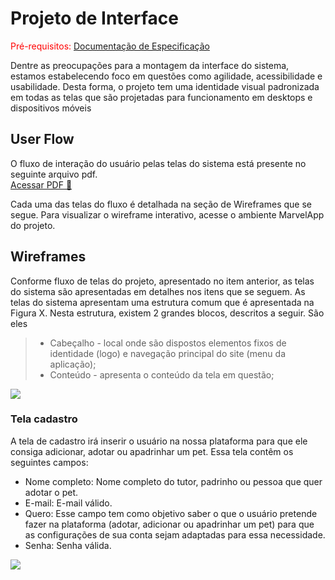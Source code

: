 
# Projeto de Interface

<span style="color:red">Pré-requisitos: <a href="2-Especificação do Projeto.md"> Documentação de Especificação</a></span>

Dentre as preocupações para a montagem da interface do sistema, estamos estabelecendo foco em questões como agilidade, acessibilidade e usabilidade. Desta forma, o projeto tem uma identidade visual padronizada em todas as telas que são projetadas para funcionamento em desktops e dispositivos móveis

## User Flow

O fluxo de interação do usuário pelas telas do sistema está presente no seguinte arquivo pdf. 
<br> [Acessar PDF 📁](https://github.com/ICEI-PUC-Minas-PMV-ADS/pmv-ads-2023-1-e1-proj-web-t16-Time5-AdocaoPets/blob/main/Projeto%20de%20interface%20fluxo%20de%20usuario.pdf)

Cada uma das telas do fluxo é detalhada na seção de Wireframes que se segue. Para visualizar o wireframe interativo, acesse o ambiente MarvelApp do projeto.


## Wireframes

Conforme fluxo de telas do projeto, apresentado no item anterior, as telas do sistema são apresentadas em detalhes nos itens que se seguem. As telas do sistema apresentam uma estrutura comum que é apresentada na Figura X. Nesta estrutura, existem 2 grandes blocos, descritos a seguir. São eles
 
> - Cabeçalho - local onde são dispostos elementos fixos de identidade (logo) e navegação principal do site (menu da aplicação);
> -	Conteúdo - apresenta o conteúdo da tela em questão;

<img src="https://user-images.githubusercontent.com/104398945/236335100-5edcd376-ae6c-4f27-90f9-0a59b5bfe5ea.jpeg">

### Tela cadastro

A tela de cadastro irá inserir o usuário na nossa plataforma para que ele consiga adicionar, adotar ou apadrinhar um pet. 
Essa tela contêm os seguintes campos:

- Nome completo: Nome completo do tutor, padrinho ou pessoa que quer adotar o pet.
- E-mail: E-mail válido.
- Quero: Esse campo tem como objetivo saber o que o usuário pretende fazer na plataforma (adotar, adicionar ou apadrinhar um pet) para que as configurações de sua conta sejam adaptadas para essa necessidade.
- Senha: Senha válida.

<img src="https://user-images.githubusercontent.com/104398945/236337314-2f315d79-41ed-4ca0-a50f-8bfd2c019491.jpeg">
